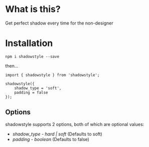 # What is this?

Get perfect shadow every time for the non-designer

# Installation

`npm i shadowstyle --save`

then...

```
import { shadowstyle } from 'shadowstyle';

shadowstyle({
    shadow_type = 'soft',
    padding = false
});
```

## Options

shadowstyle supports 2 options, both of which are optional values:

* *shadow_type* - _hard | soft_ (Defaults to soft)
* *padding* - _boolean_ (Defaults to false)